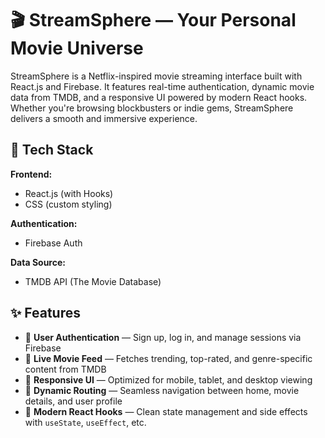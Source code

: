 # 🎬 StreamSphere — Your Personal Movie Universe

StreamSphere is a Netflix-inspired movie streaming interface built with React.js and Firebase. It features real-time authentication, dynamic movie data from TMDB, and a responsive UI powered by modern React hooks. Whether you're browsing blockbusters or indie gems, StreamSphere delivers a smooth and immersive experience.

## 🚀 Tech Stack

**Frontend:**
- React.js (with Hooks)
- CSS (custom styling)

**Authentication:**
- Firebase Auth

**Data Source:**
- TMDB API (The Movie Database)

## ✨ Features

- 🔐 **User Authentication** — Sign up, log in, and manage sessions via Firebase
- 🎥 **Live Movie Feed** — Fetches trending, top-rated, and genre-specific content from TMDB
- 📱 **Responsive UI** — Optimized for mobile, tablet, and desktop viewing
- 🔄 **Dynamic Routing** — Seamless navigation between home, movie details, and user profile
- 🧠 **Modern React Hooks** — Clean state management and side effects with `useState`, `useEffect`, etc.
